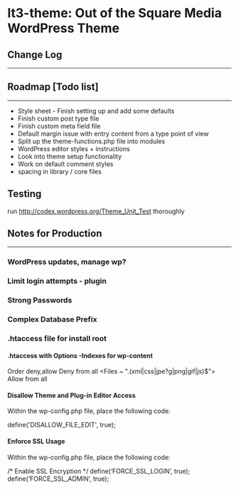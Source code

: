 # lt3-theme: Out of the Square Media WordPress Theme

## Change Log
------------------------------------------------

## Roadmap [Todo list]
------------------------------------------------
- Style sheet - Finish setting up and add some defaults
- Finish custom post type file
- Finish custom meta field file
- Default margin issue with entry content from a type point of view
- Split up the theme-functions.php file into modules
- WordPress editor styles + instructions
- Look into theme setup functionality
- Work on default comment styles
- spacing in library / core files

## Testing

run http://codex.wordpress.org/Theme_Unit_Test thoroughly 

## Notes for Production
------------------------------------------------

### WordPress updates, manage wp?

### Limit login attempts - plugin

### Strong Passwords

### Complex Database Prefix

### .htaccess file for install root

#### .htaccess with Options -Indexes for wp-content 

  Order deny,allow
  Deny from all
  <Files ~ ".(xml|css|jpe?g|png|gif|js)$">
  Allow from all
  </Files>

#### Disallow Theme and Plug-in Editor Access
Within the wp-config.php file, place the following code:

  define('DISALLOW_FILE_EDIT', true);


#### Enforce SSL Usage
Within the wp-config.php file, place the following code:

  /* Enable SSL Encryption */
  define(‘FORCE_SSL_LOGIN’, true);
  define(‘FORCE_SSL_ADMIN’, true);
 
